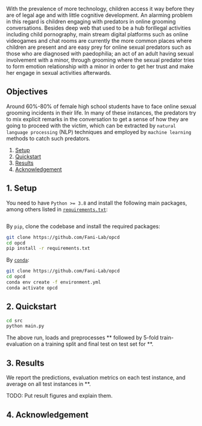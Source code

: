 
With the prevalence of more technology, children access it way before they are of legal age and with little cognitive development. An alarming problem in this regard is children engaging with predators in online grooming conversations. Besides deep web that used to be a hub forillegal activities including child pornography, main stream digital platforms such as online videogames and chat rooms are currently the more common places where children are present and are easy prey for online sexual predators such as those who are diagnosed with paedophilia; an act of an adult having sexual involvement with a minor, through grooming where the sexual predator tries to form emotion relationship with a minor in order to get her trust and make her engage in sexual activities afterwards. 

## Objectives

Around 60%-80% of female high school students have to face online sexual grooming incidents in their life. In many of these instances, the predators try to mix explicit remarks in the conversation to get a sense of how they are going to proceed with the victim, which can be extracted by ``natural language processing`` (NLP) techniques and employed by ``machine learning`` methods to catch such predators. 

1. [Setup](#1-setup)
2. [Quickstart](#2-quickstart)
3. [Results](#3-results)
4. [Acknowledgement](#4-acknowledgement)

## 1. Setup

You need to have ``Python >= 3.8`` and install the following main packages, among others listed in [``requirements.txt``](requirements.txt):
```

```
By ``pip``, clone the codebase and install the required packages:
```sh
git clone https://github.com/Fani-Lab/opcd
cd opcd
pip install -r requirements.txt
```
By [``conda``](https://www.anaconda.com/products/individual):

```sh
git clone https://github.com/Fani-Lab/opcd
cd opcd
conda env create -f environment.yml
conda activate opcd
```

## 2. Quickstart

```sh
cd src
python main.py 
```

The above run, loads and preprocesses ** followed by 5-fold train-evaluation on a training split and final test on test set for **.

## 3. Results

We report the predictions, evaluation metrics on each test instance, and average on all test instances in **. 

TODO: Put result figures and explain them.

## 4. Acknowledgement
